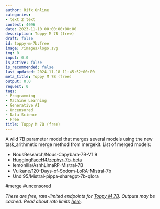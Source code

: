 ```yaml
---
author: Rifx.Online
categories:
- text 2 text
context: 4096
date: 2023-11-10 00:00:00+00:00
description: Toppy M 7B (free)
draft: false
id: toppy-m-7b:free
image: /images/logo.svg
img: 0
input: 0.0
is_active: false
is_recommended: false
last_updated: 2024-11-18 11:45:52+00:00
meta_title: Toppy M 7B (free)
output: 0.0
request: 0
tags:
- Programming
- Machine Learning
- Generative AI
- Uncensored
- Data Science
- Free
title: Toppy M 7B (free)
---
```




A wild 7B parameter model that merges several models using the new task_arithmetic merge method from mergekit.
List of merged models:
- NousResearch/Nous-Capybara-7B-V1.9
- [HuggingFaceH4/zephyr-7b-beta](/huggingfaceh4/zephyr-7b-beta)
- lemonilia/AshhLimaRP-Mistral-7B
- Vulkane/120-Days-of-Sodom-LoRA-Mistral-7b
- Undi95/Mistral-pippa-sharegpt-7b-qlora

#merge #uncensored

_These are free, rate-limited endpoints for [Toppy M 7B](/undi95/toppy-m-7b). Outputs may be cached. Read about rate limits [here](/docs/limits)._

